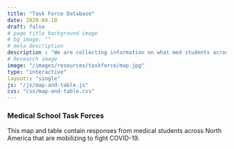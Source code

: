```yaml
---
title: "Task Force Database"
date: 2020-04-10
draft: false
# page title background image
# bg_image: ""
# meta description
description : "We are collecting information on what med students across the U.S. and Canada are doing to mobilize their peers in the fight against COVID-19"
# Research image
image: "/images/resources/taskforce/map.jpg"
type: "interactive"
layout:: "single"
js: "/js/map-and-table.js"
css: "css/map-and-table.css"
---
```


<div class="container">
    <div class="row main-container">
        <div>
            <h3>Medical School Task Forces</h3>
            <p>This map and table contain responses from medical students across North America that are mobilizing to fight COVID-19.</p>
        </div>
        <div class="col-12">
            <div id="map"></div>
        </div>
        <div class="col-12" style="overflow:auto;">
            <div id="table"></div>
        </div>
    </div>
</div>
